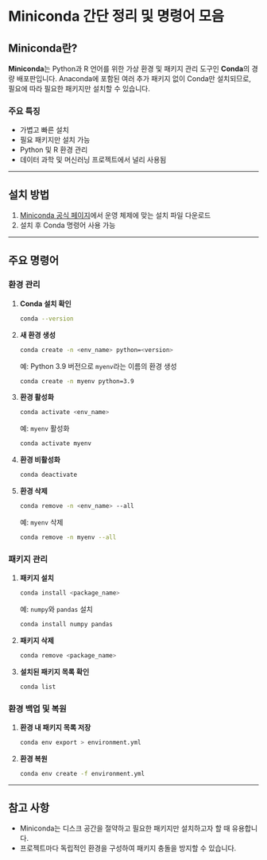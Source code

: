 # Miniconda 간단 정리 및 명령어 모음

## Miniconda란?
**Miniconda**는 Python과 R 언어를 위한 가상 환경 및 패키지 관리 도구인 **Conda**의 경량 배포판입니다. Anaconda에 포함된 여러 추가 패키지 없이 Conda만 설치되므로, 필요에 따라 필요한 패키지만 설치할 수 있습니다.

### 주요 특징
- 가볍고 빠른 설치
- 필요 패키지만 설치 가능
- Python 및 R 환경 관리
- 데이터 과학 및 머신러닝 프로젝트에서 널리 사용됨

---

## 설치 방법
1. [Miniconda 공식 페이지](https://docs.conda.io/en/latest/miniconda.html)에서 운영 체제에 맞는 설치 파일 다운로드
2. 설치 후 Conda 명령어 사용 가능

---

## 주요 명령어

### 환경 관리
1. **Conda 설치 확인**
   ```bash
   conda --version
   ```

2. **새 환경 생성**
   ```bash
   conda create -n <env_name> python=<version>
   ```
   예: Python 3.9 버전으로 `myenv`라는 이름의 환경 생성
   ```bash
   conda create -n myenv python=3.9
   ```

3. **환경 활성화**
   ```bash
   conda activate <env_name>
   ```
   예: `myenv` 활성화
   ```bash
   conda activate myenv
   ```

4. **환경 비활성화**
   ```bash
   conda deactivate
   ```

5. **환경 삭제**
   ```bash
   conda remove -n <env_name> --all
   ```
   예: `myenv` 삭제
   ```bash
   conda remove -n myenv --all
   ```

### 패키지 관리
1. **패키지 설치**
   ```bash
   conda install <package_name>
   ```
   예: `numpy`와 `pandas` 설치
   ```bash
   conda install numpy pandas
   ```

2. **패키지 삭제**
   ```bash
   conda remove <package_name>
   ```

3. **설치된 패키지 목록 확인**
   ```bash
   conda list
   ```

### 환경 백업 및 복원
1. **환경 내 패키지 목록 저장**
   ```bash
   conda env export > environment.yml
   ```

2. **환경 복원**
   ```bash
   conda env create -f environment.yml
   ```

---

## 참고 사항
- Miniconda는 디스크 공간을 절약하고 필요한 패키지만 설치하고자 할 때 유용합니다.
- 프로젝트마다 독립적인 환경을 구성하여 패키지 충돌을 방지할 수 있습니다.
